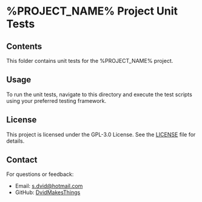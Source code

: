 # %PROJECT_NAME% Project Unit Tests

## Contents
This folder contains unit tests for the %PROJECT_NAME% project.

## Usage
To run the unit tests, navigate to this directory and execute the test scripts using your preferred testing framework.

## License
This project is licensed under the GPL-3.0 License. See the [LICENSE](LICENSE) file for details.

## Contact
For questions or feedback:
- Email: [s.dvid@hotmail.com](mailto:s.dvid@hotmail.com)
- GitHub: [DvidMakesThings](https://github.com/DvidMakesThings)